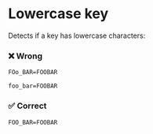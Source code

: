 # Lowercase key

Detects if a key has lowercase characters:

### ❌ Wrong

```env
FOo_BAR=FOOBAR

foo_bar=FOOBAR
```

### ✅ Correct

```env
FOO_BAR=FOOBAR
```
